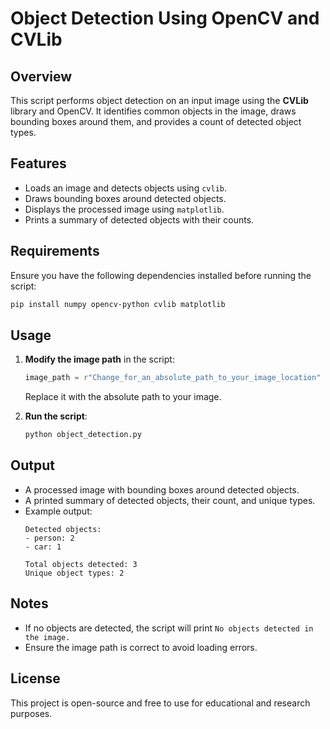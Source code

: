 # Object Detection Using OpenCV and CVLib

## Overview
This script performs object detection on an input image using the **CVLib** library and OpenCV. It identifies common objects in the image, draws bounding boxes around them, and provides a count of detected object types.

## Features
- Loads an image and detects objects using `cvlib`.
- Draws bounding boxes around detected objects.
- Displays the processed image using `matplotlib`.
- Prints a summary of detected objects with their counts.

## Requirements
Ensure you have the following dependencies installed before running the script:

```bash
pip install numpy opencv-python cvlib matplotlib
```

## Usage
1. **Modify the image path** in the script:
   ```python
   image_path = r"Change_for_an_absolute_path_to_your_image_location"
   ```
   Replace it with the absolute path to your image.

2. **Run the script**:
   ```bash
   python object_detection.py
   ```

## Output
- A processed image with bounding boxes around detected objects.
- A printed summary of detected objects, their count, and unique types.
- Example output:
  ```
  Detected objects:
  - person: 2
  - car: 1
  
  Total objects detected: 3
  Unique object types: 2
  ```

## Notes
- If no objects are detected, the script will print `No objects detected in the image.`
- Ensure the image path is correct to avoid loading errors.

## License
This project is open-source and free to use for educational and research purposes.

